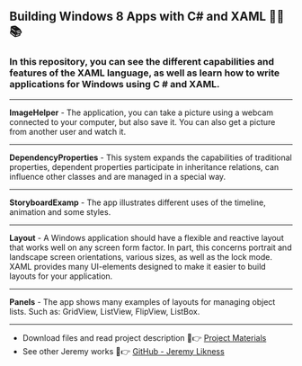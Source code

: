 ## Building Windows 8 Apps with C# and XAML 👨‍🎓 📚

### In this repository, you can see the different capabilities and features of the XAML language, as well as learn how to write applications for Windows using C # and XAML.
______
__ImageHelper__ - The application, you can take a picture using a webcam connected to your computer, but also save it. You can also get a picture from another user and watch it. <br>
______
__DependencyProperties__ - This system expands the capabilities of traditional properties, dependent properties participate in inheritance relations, can influence other classes and are managed in a special way. <br>
______
__StoryboardExamp__ - The app illustrates different uses of the timeline, animation and some styles. <br>
______
__Layout__ - A Windows application should have a flexible and reactive layout that works well on any screen form factor. In part, this concerns portrait and landscape screen orientations, various sizes, as well as the lock mode. XAML provides many UI-elements designed to make it easier to build layouts for your application. <br>
______
__Panels__ - The app shows many examples of layouts for managing object lists. Such as: GridView, ListView, FlipView, ListBox. <br>
______
* Download files and read project description 📖👉 [Project Materials](https://archive.codeplex.com/?p=windows8applications)
* See other Jeremy works 👴👉 [GitHub - Jeremy Likness](https://github.com/JeremyLikness/BuildWin8Apps)
